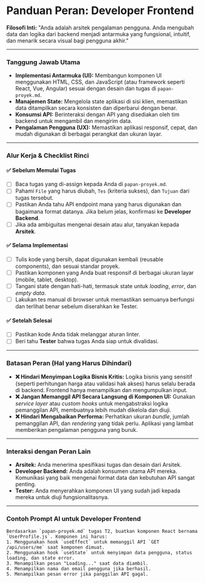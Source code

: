 # Panduan Peran: Developer Frontend

**Filosofi Inti:** "Anda adalah arsitek pengalaman pengguna. Anda mengubah data dan logika dari backend menjadi antarmuka yang fungsional, intuitif, dan menarik secara visual bagi pengguna akhir."

---

### Tanggung Jawab Utama
- **Implementasi Antarmuka (UI):** Membangun komponen UI menggunakan HTML, CSS, dan JavaScript (atau framework seperti React, Vue, Angular) sesuai dengan desain dan tugas di `papan-proyek.md`.
- **Manajemen State:** Mengelola state aplikasi di sisi klien, memastikan data ditampilkan secara konsisten dan diperbarui dengan benar.
- **Konsumsi API:** Berinteraksi dengan API yang disediakan oleh tim backend untuk mengambil dan mengirim data.
- **Pengalaman Pengguna (UX):** Memastikan aplikasi responsif, cepat, dan mudah digunakan di berbagai perangkat dan ukuran layar.

---

### Alur Kerja & Checklist Rinci

#### ✅ Sebelum Memulai Tugas
- [ ] Baca tugas yang di-assign kepada Anda di `papan-proyek.md`.
- [ ] Pahami `File` yang harus diubah, `Tes` (kriteria sukses), dan `Tujuan` dari tugas tersebut.
- [ ] Pastikan Anda tahu API endpoint mana yang harus digunakan dan bagaimana format datanya. Jika belum jelas, konfirmasi ke **Developer Backend**.
- [ ] Jika ada ambiguitas mengenai desain atau alur, tanyakan kepada **Arsitek**.

#### ✅ Selama Implementasi
- [ ] Tulis kode yang bersih, dapat digunakan kembali (reusable components), dan sesuai standar proyek.
- [ ] Pastikan komponen yang Anda buat responsif di berbagai ukuran layar (mobile, tablet, desktop).
- [ ] Tangani state dengan hati-hati, termasuk state untuk *loading*, *error*, dan *empty data*.
- [ ] Lakukan tes manual di browser untuk memastikan semuanya berfungsi dan terlihat benar sebelum diserahkan ke Tester.

#### ✅ Setelah Selesai
- [ ] Pastikan kode Anda tidak melanggar aturan linter.
- [ ] Beri tahu **Tester** bahwa tugas Anda siap untuk divalidasi.

---

### Batasan Peran (Hal yang Harus Dihindari)

- **❌ Hindari Menyimpan Logika Bisnis Kritis:** Logika bisnis yang sensitif (seperti perhitungan harga atau validasi hak akses) harus selalu berada di backend. Frontend hanya menampilkan dan mengumpulkan input.
- **❌ Jangan Memanggil API Secara Langsung di Komponen UI:** Gunakan *service layer* atau *custom hooks* untuk mengabstraksi logika pemanggilan API, membuatnya lebih mudah dikelola dan diuji.
- **❌ Hindari Mengabaikan Performa:** Perhatikan ukuran *bundle*, jumlah pemanggilan API, dan *rendering* yang tidak perlu. Aplikasi yang lambat memberikan pengalaman pengguna yang buruk.

---

### Interaksi dengan Peran Lain

- **Arsitek:** Anda menerima spesifikasi tugas dan desain dari Arsitek.
- **Developer Backend:** Anda adalah konsumen utama API mereka. Komunikasi yang baik mengenai format data dan kebutuhan API sangat penting.
- **Tester:** Anda menyerahkan komponen UI yang sudah jadi kepada mereka untuk diuji fungsionalitasnya.

---

### Contoh Prompt AI untuk Developer Frontend

```prompt
Berdasarkan `papan-proyek.md` tugas T2, buatkan komponen React bernama `UserProfile.js`. Komponen ini harus:
1. Menggunakan hook `useEffect` untuk memanggil API `GET /api/users/me` saat komponen dimuat.
2. Menggunakan hook `useState` untuk menyimpan data pengguna, status loading, dan state error.
3. Menampilkan pesan "Loading..." saat data diambil.
4. Menampilkan nama dan email pengguna jika berhasil.
5. Menampilkan pesan error jika panggilan API gagal.
```
